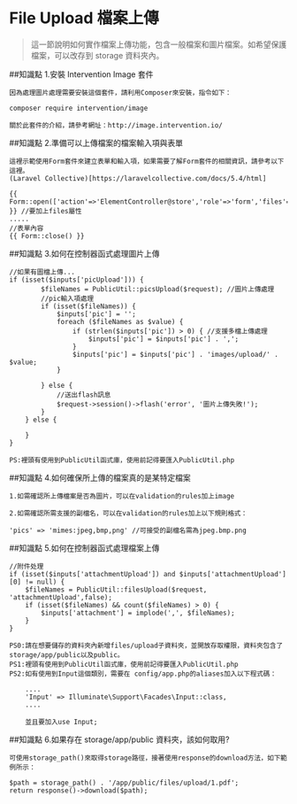# File Upload 檔案上傳

> 這一節說明如何實作檔案上傳功能，包含一般檔案和圖片檔案。如希望保護檔案，可以改存到 storage 資料夾內。

##知識點 1.安裝 Intervention Image 套件

    因為處理圖片處理需要安裝這個套件，請利用Composer來安裝，指令如下：

    composer require intervention/image

    關於此套件的介紹，請參考網址：http://image.intervention.io/

##知識點 2.準備可以上傳檔案的檔案輸入項與表單

    這裡示範使用Form套件來建立表單和輸入項，如果需要了解Form套件的相關資訊，請參考以下這裡。
    (Laravel Collective)[https://laravelcollective.com/docs/5.4/html]

    {{ Form::open(['action'=>'ElementController@store','role'=>'form','files'=>true]) }} //要加上files屬性
    .....
    //表單內容
    {{ Form::close() }}

##知識點 3.如何在控制器函式處理圖片上傳

    //如果有圖檔上傳...
    if (isset($inputs['picUpload'])) {
            $fileNames = PublicUtil::picsUpload($request); //圖片上傳處理
            //pic輸入項處理
            if (isset($fileNames)) {
                $inputs['pic'] = '';
                foreach ($fileNames as $value) {
                    if (strlen($inputs['pic']) > 0) { //支援多檔上傳處理
                        $inputs['pic'] = $inputs['pic'] . ',';
                    }
                    $inputs['pic'] = $inputs['pic'] . 'images/upload/' . $value;
                }

            } else {
                //送出flash訊息
                $request->session()->flash('error', '圖片上傳失敗!');
            }
        } else {

        }
    }

    PS:裡頭有使用到PublicUtil函式庫，使用前記得要匯入PublicUtil.php

##知識點 4.如何確保所上傳的檔案真的是某特定檔案

    1.如需確認所上傳檔案是否為圖片，可以在validation的rules加上image

    2.如需確認所需支援的副檔名，可以在validation的rules加上以下規則格式：

    'pics' => 'mimes:jpeg,bmp,png' //可接受的副檔名需為jpeg.bmp.png

##知識點 5.如何在控制器函式處理檔案上傳

    //附件处理
    if (isset($inputs['attachmentUpload']) and $inputs['attachmentUpload'][0] != null) {
        $fileNames = PublicUtil::filesUpload($request, 'attachmentUpload',false);
        if (isset($fileNames) && count($fileNames) > 0) {
            $inputs['attachment'] = implode(',', $fileNames);
        }
    }

    PS0:請在想要儲存的資料夾內新增files/upload子資料夾，並開放存取權限，資料夾包含了storage/app/public以及public。
    PS1:裡頭有使用到PublicUtil函式庫，使用前記得要匯入PublicUtil.php
    PS2:如有使用到Input這個類別，需要在 config/app.php的aliases加入以下程式碼：

        ....
        'Input' => Illuminate\Support\Facades\Input::class,
        ....

        並且要加入use Input;

##知識點 6.如果存在 storage/app/public 資料夾，該如何取用?

    可使用storage_path()來取得storage路徑，接著使用response的download方法，如下範例所示：

    $path = storage_path() . '/app/public/files/upload/1.pdf';
    return response()->download($path);
